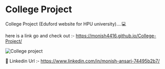 # College Project

College Project (Eduford website for HPU university)....💻

here is a link go and check out :- https://monish4416.github.io/College-Project/

![College project](https://github.com/user-attachments/assets/b8df2841-e93b-446f-9fc4-5413e4008be7)

🔗 Linkedin Url :- https://www.linkedin.com/in/monish-ansari-74495b2b7/
